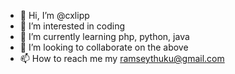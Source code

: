- 👋 Hi, I’m @cxlipp
- 👀 I’m interested in coding
- 🌱 I’m currently learning php, python, java
- 💞️ I’m looking to collaborate on the above
- 📫 How to reach me my ramseythuku@gmail.com

<!---
cxlip/cxlip is a ✨ special ✨ repository because its `README.md` (this file) appears on your GitHub profile.
You can click the Preview link to take a look at your changes.
--->

